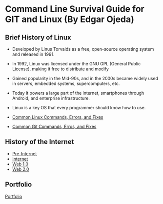# Command Line Survival Guide for GIT and Linux (By Edgar Ojeda)

## Brief History of Linux
* Developed by Linus Torvalds as a free, open-source operating system and released in 1991.
* In 1992, Linux was licensed under the GNU GPL (General Public License), making it free to distribute and modify
* Gained popularity in the Mid-90s, and in the 2000s became widely used in servers, embedded systems, supercomputers, etc.
* Today it powers a large part of the internet, smartphones through Android, and enterprise infrastructure.
* Linux is a key OS that every programmer should know how to use.


* [Common Linux Commands, Errors, and Fixes](linux.md)
* [Common Git Commands, Erros, and Fixes](git.md)

## History of the Internet
* [Pre-Internet](docs/preinternet.md)
* [Internet](docs/internet.md)
* [Web 1.0](docs/web1.md)
* [Web 2.0](docs/web2.md)

## Portfolio
[Portfolio](Portfolio%20Website/index.html)
